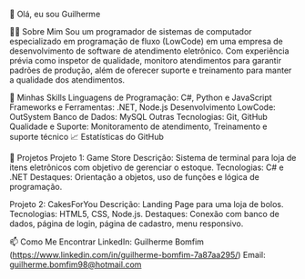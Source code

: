 👋 Olá, eu sou Guilherme


🧑‍💻 Sobre Mim
Sou um programador de sistemas de computador especializado em programação de fluxo (LowCode) em uma empresa de desenvolvimento de software de atendimento eletrônico. Com experiência prévia como inspetor de qualidade, monitoro atendimentos para garantir padrões de produção, além de oferecer suporte e treinamento para manter a qualidade dos atendimentos.

🚀 Minhas Skills
Linguagens de Programação: C#, Python e JavaScript
Frameworks e Ferramentas: .NET, Node.js
Desenvolvimento LowCode: OutSystem
Banco de Dados: MySQL
Outras Tecnologias: Git, GitHub
Qualidade e Suporte: Monitoramento de atendimento, Treinamento e suporte técnico
📈 Estatísticas do GitHub

📝 Projetos
Projeto 1: Game Store
Descrição: Sistema de terminal para loja de itens eletrônicos com objetivo de gerenciar o estoque.
Tecnologias: C# e .NET
Destaques: Orientação a objetos, uso de funções e lógica de programação.

Projeto 2: CakesForYou
Descrição: Landing Page para uma loja de bolos.
Tecnologias: HTML5, CSS, Node.js.
Destaques: Conexão com banco de dados, página de login, página de cadastro, menu responsivo.

📫 Como Me Encontrar
LinkedIn: Guilherme Bomfim (https://www.linkedin.com/in/guilherme-bomfim-7a87aa295/)
Email: guilherme.bomfim98@hotmail.com


